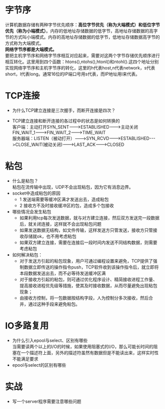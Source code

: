 # 字节序
  计算机数据存储有两种字节优先顺序：**高位字节优先（称为大端模式）和低位字节优先（称为小端模式）**。内存的低地址存储数据的低字节，高地址存储数据的高字节的方式叫小端模式。内存的高地址存储数据的低字节，低地址存储数据高字节的方式称为大端模式。  
  **网络字节序都是大端模式。**  
  要把主机字节序和网络字节序相互对应起来，需要对这两个字节存储优先顺序进行相互转化。这里用到四个函数：htons(),ntohs(),htonl()和ntohl().这四个地址分别实现网络字节序和主机字节序的转化，这里的h代表host,n代表network，s代表short，l代表long。通常16位的IP端口号用s代表，而IP地址用l来代表。

# TCP连接
* 为什么TCP建立连接是三次握手，而断开连接是四次？  

* TCP建立连接和断开连接的各过程中的状态是如何转换的  
  客户端：主动打开SYN_SENT--->ESTABLISHED--->主动关闭FIN_WAIT_1--->FIN_WAIT_2--->TIME_WAIT  
  服务器端：LISTEN（被动打开）--->SYN_RCVD--->ESTABLISHED--->CLOSE_WAIT(被动关闭)--->LAST_ACK--->CLOSED
  
# 粘包
* 什么是粘包？   
  粘包在流传输中出现，UDP不会出现粘包，因为它有消息边界。
* socket中造成粘包的原因
  + 1 发送端需要等缓冲区满才发送出去，造成粘包
  + 2 接收方不及时接收缓冲区的包，造成多个包接收
* 哪些情况会发生粘包
  + 如果利用tcp每次发送数据，就与对方建立连接，然后双方发送完一段数据后，就关闭连接，这样就不会出现粘包问题
  + 如果发送数据无结构，如文件传输，这样发送方只管发送，接收方只管接收存储就ok，也不用考虑粘包
  + 如果双方建立连接，需要在连接后一段时间内发送不同结构数据，则需要考虑粘包  
* 如何解决粘包：
  + 对于发送方引起的粘包现象，用户可通过编程设置来避免，TCP提供了强制数据立即传送的操作指令push，TCP软件收到该操作指令后，就立即将本段数据发送出去，而不必等待发送缓冲区满
  + 对于接收方引起的粘包，则可通过优化程序设计、精简接收进程工作量、提高接收进程优先级等措施，使其及时接收数据，从而尽量避免出现粘包现象；
  + 由接收方控制，将一包数据按结构字段，人为控制分多次接收，然后合并，通过这种手段来避免粘包。

# IO多路复用
* 为什么引入epool与select、区别有哪些  
  当需要读两个以上的I/O的时候，如果使用阻塞式的I/O，那么可能长时间的阻塞在一个描述符上面，另外的描述符虽然有数据但是不能读出来，这样实时性不能满足要求
* epool与select的区别有哪些 

# 实战
* 写一个server程序需要注意哪些问题  


